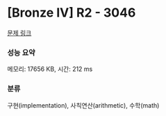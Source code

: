 # [Bronze IV] R2 - 3046 

[문제 링크](https://www.acmicpc.net/problem/3046) 

### 성능 요약

메모리: 17656 KB, 시간: 212 ms

### 분류

구현(implementation), 사칙연산(arithmetic), 수학(math)

